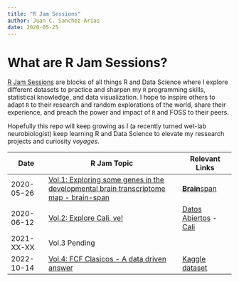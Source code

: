 ```yaml
---
title: "R Jam Sessions"
author: Juan C. Sanchez-Arias
date: 2020-05-25
---
```

# What are R Jam Sessions?
[R Jam Sessions](https://juansanar.github.io/rjam/) are blocks of all things R and Data Science where I explore different datasets to practice and sharpen my `R` programming skills, statistical knowledge, and data visualization. I hope to inspire others to adapt `R` to their research and random explorations of the world, share their experience, and preach the power and impact of `R` and FOSS to their peers.

Hopefully this repo will keep growing as I (a recently turned wet-lab neurobiologist) keep learning R and Data Science to elevate my ressearch projects and curiosity *voyages*.

Date | R Jam Topic | Relevant Links
---| ---| ---|
2020-05-26 | [Vol.1: Exploring some genes in the developmental brain transcriptome map - brain-span](https://juansanar.github.io/rjam/vol_1) | [**Brain**span](http://www.brainspan.org/rnaseq/search/index.html)
2020-06-12 | [Vol.2: Explore Cali, ve!](https://juansanar.github.io/rjam/vol_2) | [Datos Abiertos](http://datos.cali.gov.co/) - [Cali](https://en.wikipedia.org/wiki/Cali)
2021-XX-XX | Vol.3 Pending | 
2022-10-14 | [Vol.4: FCF Clasicos - A data driven answer](https://juansanar.github.io/futbolito/) | [Kaggle dataset](https://www.kaggle.com/martj42/international-football-results-from-1872-to-2017/discussion/208198)
